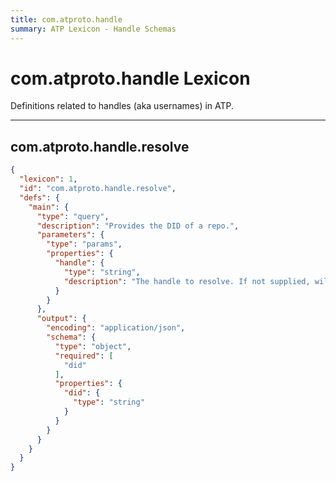 ```yaml
---
title: com.atproto.handle
summary: ATP Lexicon - Handle Schemas
---
```


# com.atproto.handle Lexicon

Definitions related to handles (aka usernames) in ATP.

<!-- START lex generated content. Please keep comment here to allow auto update -->
<!-- DON'T EDIT THIS SECTION! INSTEAD RE-RUN lex TO UPDATE -->
---

## com.atproto.handle.resolve

```json
{
  "lexicon": 1,
  "id": "com.atproto.handle.resolve",
  "defs": {
    "main": {
      "type": "query",
      "description": "Provides the DID of a repo.",
      "parameters": {
        "type": "params",
        "properties": {
          "handle": {
            "type": "string",
            "description": "The handle to resolve. If not supplied, will resolve the host's own handle."
          }
        }
      },
      "output": {
        "encoding": "application/json",
        "schema": {
          "type": "object",
          "required": [
            "did"
          ],
          "properties": {
            "did": {
              "type": "string"
            }
          }
        }
      }
    }
  }
}
```
<!-- END lex generated TOC please keep comment here to allow auto update -->
